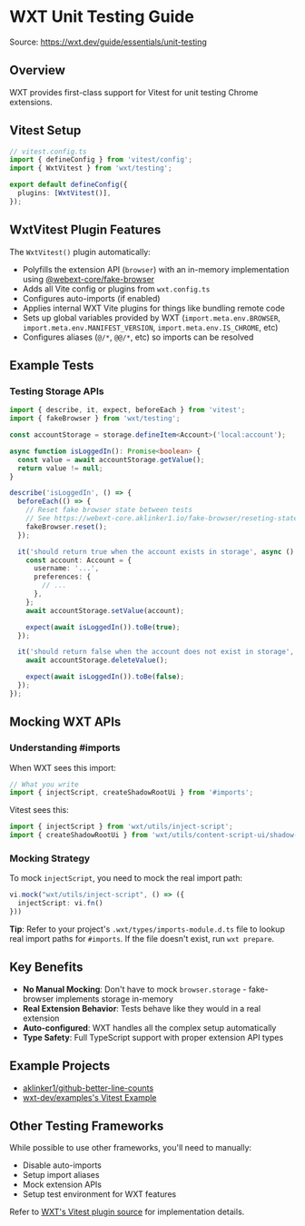 # WXT Unit Testing Guide

Source: https://wxt.dev/guide/essentials/unit-testing

## Overview

WXT provides first-class support for Vitest for unit testing Chrome extensions.

## Vitest Setup

```typescript
// vitest.config.ts
import { defineConfig } from 'vitest/config';
import { WxtVitest } from 'wxt/testing';

export default defineConfig({
  plugins: [WxtVitest()],
});
```

## WxtVitest Plugin Features

The `WxtVitest()` plugin automatically:

- Polyfills the extension API (`browser`) with an in-memory implementation using [@webext-core/fake-browser](https://webext-core.aklinker1.io/fake-browser/installation)
- Adds all Vite config or plugins from `wxt.config.ts`
- Configures auto-imports (if enabled)
- Applies internal WXT Vite plugins for things like bundling remote code
- Sets up global variables provided by WXT (`import.meta.env.BROWSER`, `import.meta.env.MANIFEST_VERSION`, `import.meta.env.IS_CHROME`, etc)
- Configures aliases (`@/*`, `@@/*`, etc) so imports can be resolved

## Example Tests

### Testing Storage APIs

```typescript
import { describe, it, expect, beforeEach } from 'vitest';
import { fakeBrowser } from 'wxt/testing';

const accountStorage = storage.defineItem<Account>('local:account');

async function isLoggedIn(): Promise<boolean> {
  const value = await accountStorage.getValue();
  return value != null;
}

describe('isLoggedIn', () => {
  beforeEach(() => {
    // Reset fake browser state between tests
    // See https://webext-core.aklinker1.io/fake-browser/reseting-state
    fakeBrowser.reset();
  });

  it('should return true when the account exists in storage', async () => {
    const account: Account = {
      username: '...',
      preferences: {
        // ...
      },
    };
    await accountStorage.setValue(account);

    expect(await isLoggedIn()).toBe(true);
  });

  it('should return false when the account does not exist in storage', async () => {
    await accountStorage.deleteValue();

    expect(await isLoggedIn()).toBe(false);
  });
});
```

## Mocking WXT APIs

### Understanding #imports

When WXT sees this import:
```typescript
// What you write
import { injectScript, createShadowRootUi } from '#imports';
```

Vitest sees this:
```typescript
import { injectScript } from 'wxt/utils/inject-script';
import { createShadowRootUi } from 'wxt/utils/content-script-ui/shadow-root';
```

### Mocking Strategy

To mock `injectScript`, you need to mock the real import path:

```typescript
vi.mock("wxt/utils/inject-script", () => ({
  injectScript: vi.fn()
}))
```

**Tip**: Refer to your project's `.wxt/types/imports-module.d.ts` file to lookup real import paths for `#imports`. If the file doesn't exist, run `wxt prepare`.

## Key Benefits

- **No Manual Mocking**: Don't have to mock `browser.storage` - fake-browser implements storage in-memory
- **Real Extension Behavior**: Tests behave like they would in a real extension
- **Auto-configured**: WXT handles all the complex setup automatically
- **Type Safety**: Full TypeScript support with proper extension API types

## Example Projects

- [aklinker1/github-better-line-counts](https://github.com/aklinker1/github-better-line-counts)
- [wxt-dev/examples's Vitest Example](https://github.com/wxt-dev/examples/tree/main/examples/vitest-unit-testing)

## Other Testing Frameworks

While possible to use other frameworks, you'll need to manually:
- Disable auto-imports
- Setup import aliases
- Mock extension APIs
- Setup test environment for WXT features

Refer to [WXT's Vitest plugin source](https://github.com/wxt-dev/wxt/blob/main/packages/wxt/src/testing/wxt-vitest-plugin.ts) for implementation details.

